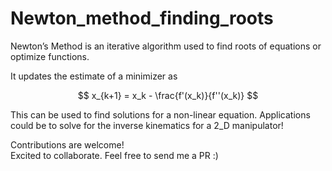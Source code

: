 # Newton_method_finding_roots
Newton’s Method is an iterative algorithm used to find roots of equations or optimize functions.

It updates the estimate of a minimizer as

$$
x_{k+1} = x_k - \frac{f'(x_k)}{f''(x_k)}
$$

This can be used to find solutions for a non-linear equation.
Applications could be to solve for the inverse kinematics for a 2_D manipulator!


Contributions are welcome!  
Excited to collaborate. Feel free to send me a PR :)
